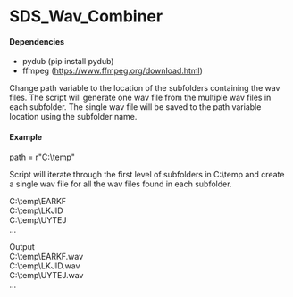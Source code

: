 # SDS_Wav_Combiner

#### Dependencies
* pydub (pip install pydub)
* ffmpeg (https://www.ffmpeg.org/download.html)

Change path variable to the location of the subfolders containing the wav files.  The script will generate one wav file from the multiple wav files in each subfolder.  The single wav file will be saved to the path variable location using the subfolder name.

#### Example
path = r"C:\temp"

Script will iterate through the first level of subfolders in C:\temp and create a single wav file for all the wav files found in each subfolder.

C:\temp\EARKF  
C:\temp\LKJID  
C:\temp\UYTEJ  
...  

Output  
C:\temp\EARKF.wav  
C:\temp\LKJID.wav  
C:\temp\UYTEJ.wav  
... 

